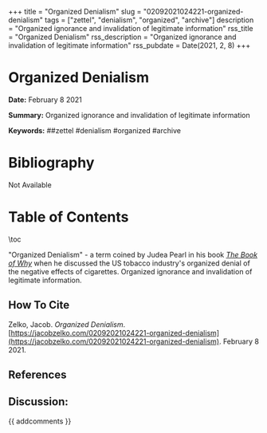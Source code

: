 +++
title = "Organized Denialism"
slug = "02092021024221-organized-denialism"
tags = ["zettel", "denialism", "organized", "archive"]
description = "Organized ignorance and invalidation of legitimate information"
rss_title = "Organized Denialism"
rss_description = "Organized ignorance and invalidation of legitimate information"
rss_pubdate = Date(2021, 2, 8)
+++



Organized Denialism
=========

**Date:** February 8 2021

**Summary:** Organized ignorance and invalidation of legitimate information

**Keywords:** ##zettel #denialism #organized #archive

Bibliography
==========

Not Available

Table of Contents
=========

\toc

"Organized Denialism" - a term coined by Judea Pearl in his book [*The Book of Why*](https://jacobzelko.com/01072021082043-book-of-why) when he discussed the US tobacco industry's organized denial of the negative effects of cigarettes. Organized ignorance and invalidation of legitimate information.
## How To Cite

 Zelko, Jacob. _Organized Denialism_. [https://jacobzelko.com/02092021024221-organized-denialism](https://jacobzelko.com/02092021024221-organized-denialism). February 8 2021.
## References
## Discussion: 

{{ addcomments }}
